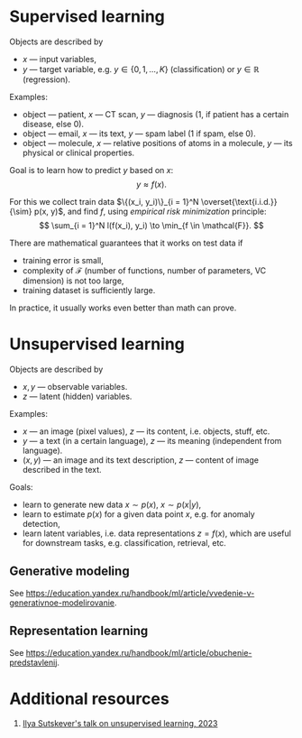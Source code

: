 # Supervised learning
Objects are described by
- $x$ — input variables,
- $y$ — target variable, e.g. $y \in \{0, 1, ..., K\}$ (classification) or $y \in \mathbb{R}$ (regression).

Examples:
- object — patient, $x$ — CT scan, $y$ — diagnosis ($1$, if patient has a certain disease, else $0$).
- object — email, $x$ — its text, $y$ — spam label ($1$ if spam, else $0$).
- object — molecule, $x$ — relative positions of atoms in a molecule, $y$ — its physical or clinical properties.

Goal is to learn how to predict $y$ based on $x$:
$$
y \approx f(x).
$$

For this we collect train data $\{(x_i, y_i)\}_{i = 1}^N \overset{\text{i.i.d.}}{\sim} p(x, y)$, and find $f$, using *empirical risk minimization* principle:
$$
\sum_{i = 1}^N l(f(x_i), y_i) \to \min_{f \in \mathcal{F}}.
$$

There are mathematical guarantees that it works on test data if
- training error is small,
- complexity of $\mathcal{F}$ (number of functions, number of parameters, VC dimension) is not too large,
- training dataset is sufficiently large.

In practice, it usually works even better than math can prove.

# Unsupervised learning
Objects are described by
- $x, y$ — observable variables.
- $z$ — latent (hidden) variables.

Examples:
- $x$ — an image (pixel values), $z$ — its content, i.e. objects, stuff, etc.
- $y$ — a text (in a certain language), $z$ — its meaning (independent from language).
- $(x, y)$ — an image and its text description, $z$ — content of image described in the text.

Goals:
- learn to generate new data $x \sim p(x)$, $x \sim p(x | y)$,
- learn to estimate $p(x)$ for a given data point $x$, e.g. for anomaly detection,
- learn latent variables, i.e. data representations $z = f(x)$, which are useful for downstream tasks, e.g. classification, retrieval, etc.
## Generative modeling
See https://education.yandex.ru/handbook/ml/article/vvedenie-v-generativnoe-modelirovanie.
## Representation learning
See https://education.yandex.ru/handbook/ml/article/obuchenie-predstavlenij.
# Additional resources
1. [Ilya Sutskever's talk on unsupervised learning, 2023](https://www.youtube.com/watch?v=AKMuA_TVz3A)